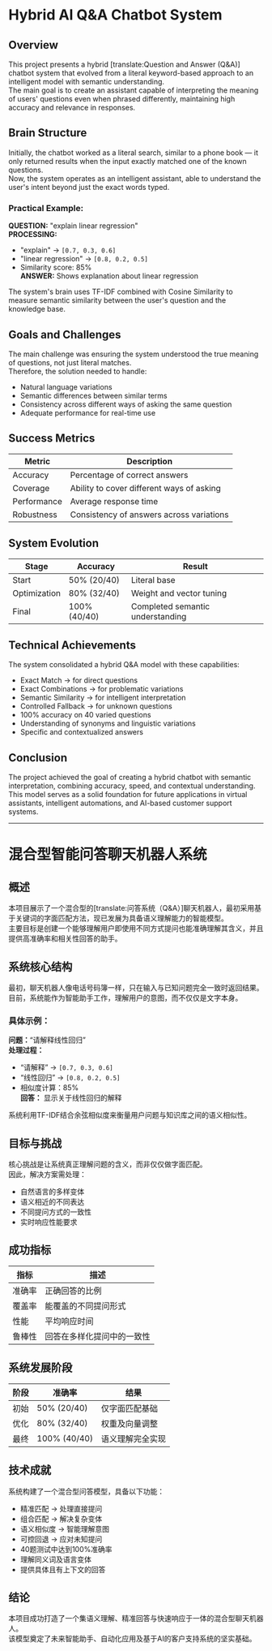 # Hybrid AI Q&A Chatbot System

## Overview  
This project presents a hybrid [translate:Question and Answer (Q&A)] chatbot system that evolved from a literal keyword-based approach to an intelligent model with semantic understanding.  
The main goal is to create an assistant capable of interpreting the meaning of users' questions even when phrased differently, maintaining high accuracy and relevance in responses.

## Brain Structure  
Initially, the chatbot worked as a literal search, similar to a phone book — it only returned results when the input exactly matched one of the known questions.  
Now, the system operates as an intelligent assistant, able to understand the user's intent beyond just the exact words typed.

### Practical Example:  
**QUESTION:** "explain linear regression"  
**PROCESSING:**  
- "explain" → `[0.7, 0.3, 0.6]`  
- "linear regression" → `[0.8, 0.2, 0.5]`  
- Similarity score: 85%  
**ANSWER:** Shows explanation about linear regression  

The system's brain uses TF-IDF combined with Cosine Similarity to measure semantic similarity between the user's question and the knowledge base.

## Goals and Challenges  
The main challenge was ensuring the system understood the true meaning of questions, not just literal matches.  
Therefore, the solution needed to handle:

- Natural language variations  
- Semantic differences between similar terms  
- Consistency across different ways of asking the same question  
- Adequate performance for real-time use  

## Success Metrics

| Metric      | Description                               |
|-------------|-------------------------------------------|
| Accuracy    | Percentage of correct answers             |
| Coverage    | Ability to cover different ways of asking|
| Performance | Average response time                      |
| Robustness  | Consistency of answers across variations |

## System Evolution

| Stage      | Accuracy       | Result                     |
|------------|----------------|----------------------------|
| Start      | 50% (20/40)    | Literal base               |
| Optimization| 80% (32/40)   | Weight and vector tuning   |
| Final      | 100% (40/40)   | Completed semantic understanding |

## Technical Achievements  
The system consolidated a hybrid Q&A model with these capabilities:

- Exact Match → for direct questions  
- Exact Combinations → for problematic variations  
- Semantic Similarity → for intelligent interpretation  
- Controlled Fallback → for unknown questions  
- 100% accuracy on 40 varied questions  
- Understanding of synonyms and linguistic variations  
- Specific and contextualized answers  

## Conclusion  
The project achieved the goal of creating a hybrid chatbot with semantic interpretation, combining accuracy, speed, and contextual understanding.  
This model serves as a solid foundation for future applications in virtual assistants, intelligent automations, and AI-based customer support systems.

--------------------------

# 混合型智能问答聊天机器人系统

## 概述  
本项目展示了一个混合型的[translate:问答系统（Q&A）]聊天机器人，最初采用基于关键词的字面匹配方法，现已发展为具备语义理解能力的智能模型。  
主要目标是创建一个能够理解用户即使用不同方式提问也能准确理解其含义，并且提供高准确率和相关性回答的助手。

## 系统核心结构  
最初，聊天机器人像电话号码簿一样，只在输入与已知问题完全一致时返回结果。  
目前，系统能作为智能助手工作，理解用户的意图，而不仅仅是文字本身。

### 具体示例：  
**问题：**“请解释线性回归”  
**处理过程：**  
- “请解释” → `[0.7, 0.3, 0.6]`  
- “线性回归” → `[0.8, 0.2, 0.5]`  
- 相似度计算：85%  
**回答：** 显示关于线性回归的解释  

系统利用TF-IDF结合余弦相似度来衡量用户问题与知识库之间的语义相似性。

## 目标与挑战  
核心挑战是让系统真正理解问题的含义，而非仅仅做字面匹配。  
因此，解决方案需处理：

- 自然语言的多样变体  
- 语义相近的不同表达  
- 不同提问方式的一致性  
- 实时响应性能要求  

## 成功指标

| 指标        | 描述                      |
|-------------|---------------------------|
| 准确率      | 正确回答的比例            |
| 覆盖率      | 能覆盖的不同提问形式      |
| 性能        | 平均响应时间              |
| 鲁棒性      | 回答在多样化提问中的一致性|

## 系统发展阶段

| 阶段       | 准确率       | 结果                      |
|------------|--------------|---------------------------|
| 初始       | 50% (20/40)  | 仅字面匹配基础            |
| 优化       | 80% (32/40)  | 权重及向量调整            |
| 最终       | 100% (40/40) | 语义理解完全实现          |

## 技术成就  
系统构建了一个混合型问答模型，具备以下功能：

- 精准匹配 → 处理直接提问  
- 组合匹配 → 解决复杂变体  
- 语义相似度 → 智能理解意图  
- 可控回退 → 应对未知提问  
- 40题测试中达到100%准确率  
- 理解同义词及语言变体  
- 提供具体且有上下文的回答  

## 结论  
本项目成功打造了一个集语义理解、精准回答与快速响应于一体的混合型聊天机器人。  
该模型奠定了未来智能助手、自动化应用及基于AI的客户支持系统的坚实基础。
